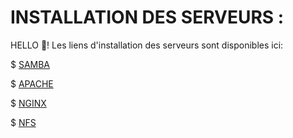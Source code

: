 # INSTALLATION DES SERVEURS :
HELLO 👋! Les liens d'installation des  serveurs sont disponibles ici:

$ [SAMBA](https://github.com/fetraandri/SYS_SERVEUR/blob/2bb3d935b64a15b7ef4a4567eb9f1346a3826a41/SAMBA/Readme.md) 

$ [APACHE](https://github.com/fetraandri/SYS_SERVEUR/blob/ec532abe3d8c0dee2a7901545fd76fb6362d7438/APACHE/Readme.md) 

$ [NGINX](https://github.com/fetraandri/SYS_SERVEUR/blob/a44373a5093da02ac74cb9407916d5d9e6fdf196/NGINX/Readme.md) 

$ [NFS](https://github.com/fetraandri/SYS_SERVEUR/blob/271612686260297591d006d6bddc6aaf9a4e3f8d/NFS/Readme.md) 

